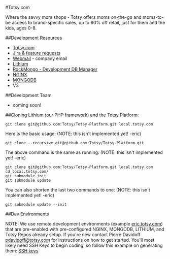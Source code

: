 #Totsy.com

Where the savvy mom shops - Totsy offers moms on-the-go and moms-to-be access to brand-specific sales, up to 90% off retail, just for them and the kids, ages 0-8. 

##Development Resources

* [Totsy.com](http://www.totsy.com/)
* [Jira & feature requests](https://totsy1.jira.com/login.jsp)
* [Webmail](https://webmail.totsy.com) - company email
* [Lithium](http://lithify.me/) 
* [RockMongo - Development DB Manager](http://rockmongo.totsy.com/) 
* [NGINX](http://www.nginx.org) 
* [MONGODB](http://www.mongodb.org) 
* V3

##Development Team

* coming soon!

##Cloning Lithium (our PHP framework) and the Totsy Platform:

    git clone git@github.com:Totsy/Totsy-Platform.git local.totsy.com

Here is the basic usage: (NOTE: this isn't implemented yet! -eric)

    git clone --recursive git@github.com:Totsy/Totsy-Platform.git

The above command is the same as running: (NOTE: this isn't implemented yet! -eric)

    git clone git@github.com:Totsy/Totsy-Platform.git local.totsy.com
    cd local.totsy.com/
    git submodule init
    git submodule update

You can also shorten the last two commands to one: (NOTE: this isn't implemented yet! -eric)

    git submodule update --init

##Dev Environments

NOTE: We use remote development environments (example [eric.totsy.com](http://eric.totsy.com/)) that are pre-enabled with pre-configured NGINX, MONGODB, LITHIUM, and Totsy Repos already setup. If you're new contact Pierre Davidoff pdavidoff@totsy.com for instructions on how to get started. You'll most likely need SSH Keys to begin coding, so follow this example on generating them: [SSH keys](http://help.github.com/mac-set-up-git/) 